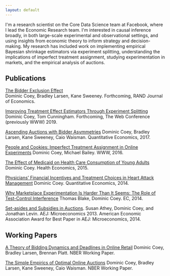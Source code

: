 ```yaml
---
layout: default
---
```


I'm a research scientist on the Core Data Science team at Facebook, where I lead the Economic Research team. I'm interested in causal inference broadly, in both large-scale experimental and observational settings, and using insights from economic theory to inform strategy and decision-making. My research has included work on implementing empirical Bayesian shrinkage estimators via experiment splitting, understanding the implications of imperfect treatment assignment, studying experimentation in markets, and the empirical analysis of auctions.


## Publications
[The Bidder Exclusion Effect](https://www.nber.org/papers/w20523.pdf) <br/>
Dominic Coey, Bradley Larsen, Kane Sweeney. Forthcoming, RAND Journal of Economics.


[Improving Treatment Effect Estimators Through Experiment Splitting]()
Dominic Coey, Tom Cunningham.      Forthcoming, The Web Conference (previously WWW) 2019.

[Ascending Auctions with Bidder Asymmetries](https://onlinelibrary.wiley.com/doi/pdf/10.3982/QE474)
Dominic Coey, Bradley Larsen, Kane Sweeney, Caio Waisman. Quantitative Economics, 2017.

[People and Cookies: Imperfect Treatment Assignment in Online Experiments](http://gdac.uqam.ca/WWW2016-Proceedings/proceedings/p1103.pdf)
Dominic Coey, Michael Bailey. WWW, 2016.

[The Effect of Medicaid on Health Care Consumption of Young Adults](https://onlinelibrary.wiley.com/doi/abs/10.1002/hec.3042)
Dominic Coey. Health Economics, 2015.

[Physicians’ Financial Incentives and Treatment Choices in Heart Attack Management](https://onlinelibrary.wiley.com/doi/pdf/10.3982/QE365)
Dominic Coey. Quantitative Economics, 2014.

[Why Marketplace Experimentation Is Harder Than It Seems: The Role of Test-Control Interference](https://dl.acm.org/citation.cfm?id=2602837)
Thomas Blake, Dominic Coey. EC, 2014.

[Set-asides and Subsidies in Auctions](https://web.stanford.edu/~jdlevin/Papers/Subsidies.pdf).
Susan Athey, Dominic Coey, and Jonathan Levin. AEJ: Microeconomics 2013. 
American Economic Association Award for Best Paper in AEJ: Microeconomics, 2014.

## Working Papers

[A Theory of Bidding Dynamics and Deadlines in Online Retail](https://www.nber.org/papers/w22038.pdf)
Dominic Coey, Bradley Larsen, Brennan Platt. NBER Working Paper.

[The Simple Empirics of Optimal Online Auctions](https://web.stanford.edu/~bjlarsen/optimal_online_auctions.pdf)
Dominic Coey, Bradley Larsen, Kane Sweeney, Caio Waisman. NBER Working Paper.
